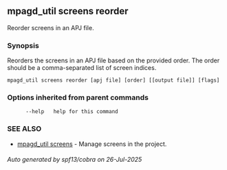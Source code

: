 ## mpagd_util screens reorder

Reorder screens in an APJ file.

### Synopsis

Reorders the screens in an APJ file based on the provided order. The order should be a comma-separated list of screen indices.

```
mpagd_util screens reorder [apj file] [order] [[output file]] [flags]
```

### Options inherited from parent commands

```
      --help   help for this command
```

### SEE ALSO

* [mpagd_util screens](mpagd_util_screens.md)	 - Manage screens in the project.

###### Auto generated by spf13/cobra on 26-Jul-2025
